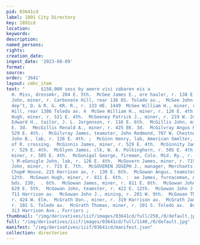 ```yaml
---
pid: 03641cd
label: 1891 City Directory
key: 1891cd
location: 
keywords: 
description: 
named_persons: 
rights: 
creation_date: 
ingest_date: '2023-08-09'
format: 
source: 
order: '3641'
layout: cmhc_item
text: "      $150,000 sess by aeere visi zabaren eis a                             McGee
  H. Miss, dressmkr, 204 E. 5th.  McGee James E., ore hauler, r. 138 E. 7th.  McGee
  John, miner, r. Carbonate Hill, rear 136 8S. Toledo av.,  McGee John J., clk, frt.
  dep’t, D. & R. G. KR. R., r. 133 HE. 1449  McGee William H., miner, r. Carbonate
  Hill, rear 1386 Toledo av. 4  McGee William H., miner, r. 126 E. 4th.  McGeehan
  Hugh, miner, r. 521 E. 4th.  McGeeney Patrick J., miner, r. 219 W. 2d.  McGetrick
  Edward H., tailor, J. L. Jorgenson, r. 116 E. 6th.  McGillis John, miner, bds. 308
  E. 3d.  MecGillis Renald A., miner, r. 425 EK. 3d.  McGilvray Angus P., miner, r.
  529 E. 4th..  McGilvray James, teamster, John Redmond, 707 W. Chestnugg  McGinley
  John B., lab, r. 126 E. 4th. ;  McGinn Henry, lab, American Smelter, r. Elm, w.
  of R. crossing.  McGinnis James, miner, r. 529 E. 4th.  McGinnity James, miner,
  r. 529 E. 4th.  McGlynn James, clk, W. A. Polkinghorn, r. 505 E. 4th.  McGlynn Patrick,
  miner, r. 505 E. 4th.  McGonigal George, fireman, Colo. Mid. Ry., r. 306 W. 4th.
  \ M-eGonigle John, lab, r. 126 E. 4th.  McGovern James, miner, r. 715 HB. Tth.  McGovern
  John, miner, r. 715 E. 7th.  McGOVEREN JOSEPH J., manager, Merchants’ Oyster and
  Chop# House, 215 Harrison av, r. 130 E. 6th.  McGowan Angus, teamster, r. 422 E.
  12th.  McGowan Hugh, miner, r. 811 E. 6th. :  ae James, furnaceman, American Smelter,
  bds. 230;  . 6th.  McGowan James, miner, r. 811 E. 6th.  McGowan John, miner, bds.
  629 E. 5th.  McGowan John, teamster, r. 422 E. 12th.  McGowan John J., miner, r.
  711 Harrison av.  McGowan John J., mining, r. 201 W. 9th.  McGowan Thomas J., miner,
  r. 424 W. Elm.  McGrath Don., miner, r. 319 Harrison av.  McGrath James, miner,
  r. 101 S. Toledo av.  McGrath Thomas, miner, r. 101 S. Toledo av.  Brown & Morgan,
  3i3 Harrison Ave., Furriers ;    "
thumbnail: "/img/derivatives/iiif/images/03641cd/full/250,/0/default.jpg"
full: "/img/derivatives/iiif/images/03641cd/full/1140,/0/default.jpg"
manifest: "/img/derivatives/iiif/03641cd/manifest.json"
collection: directories
---
```

